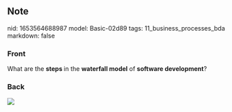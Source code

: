 ## Note
nid: 1653564688987
model: Basic-02d89
tags: 11_business_processes_bda
markdown: false

### Front
What are the <b>steps </b>in the <b>waterfall model</b> of <b>software development</b>?

### Back
<img src="paste-cde9f17fb4ae5c9d1334ab8cc0ad27b7b1b866df.jpg">
